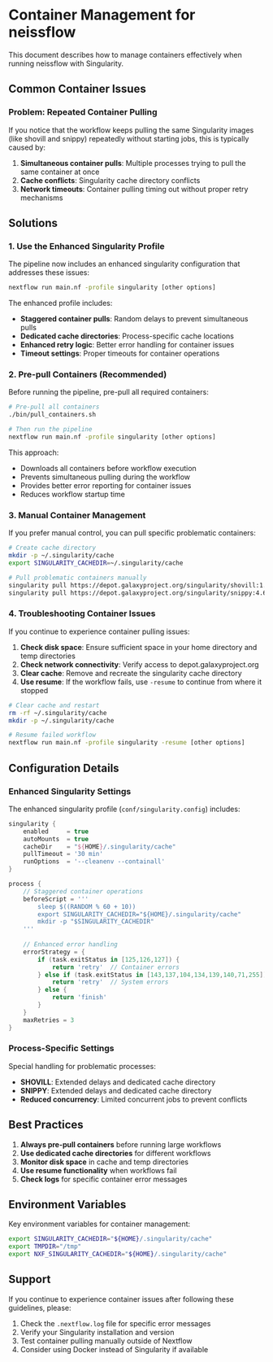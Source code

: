 # Container Management for neissflow

This document describes how to manage containers effectively when running neissflow with Singularity.

## Common Container Issues

### Problem: Repeated Container Pulling
If you notice that the workflow keeps pulling the same Singularity images (like shovill and snippy) repeatedly without starting jobs, this is typically caused by:

1. **Simultaneous container pulls**: Multiple processes trying to pull the same container at once
2. **Cache conflicts**: Singularity cache directory conflicts
3. **Network timeouts**: Container pulling timing out without proper retry mechanisms

## Solutions

### 1. Use the Enhanced Singularity Profile

The pipeline now includes an enhanced singularity configuration that addresses these issues:

```bash
nextflow run main.nf -profile singularity [other options]
```

The enhanced profile includes:
- **Staggered container pulls**: Random delays to prevent simultaneous pulls
- **Dedicated cache directories**: Process-specific cache locations
- **Enhanced retry logic**: Better error handling for container issues
- **Timeout settings**: Proper timeouts for container operations

### 2. Pre-pull Containers (Recommended)

Before running the pipeline, pre-pull all required containers:

```bash
# Pre-pull all containers
./bin/pull_containers.sh

# Then run the pipeline
nextflow run main.nf -profile singularity [other options]
```

This approach:
- Downloads all containers before workflow execution
- Prevents simultaneous pulling during the workflow
- Provides better error reporting for container issues
- Reduces workflow startup time

### 3. Manual Container Management

If you prefer manual control, you can pull specific problematic containers:

```bash
# Create cache directory
mkdir -p ~/.singularity/cache
export SINGULARITY_CACHEDIR=~/.singularity/cache

# Pull problematic containers manually
singularity pull https://depot.galaxyproject.org/singularity/shovill:1.1.0--hdfd78af_1
singularity pull https://depot.galaxyproject.org/singularity/snippy:4.6.0--hdfd78af_2
```

### 4. Troubleshooting Container Issues

If you continue to experience container pulling issues:

1. **Check disk space**: Ensure sufficient space in your home directory and temp directories
2. **Check network connectivity**: Verify access to depot.galaxyproject.org
3. **Clear cache**: Remove and recreate the singularity cache directory
4. **Use resume**: If the workflow fails, use `-resume` to continue from where it stopped

```bash
# Clear cache and restart
rm -rf ~/.singularity/cache
mkdir -p ~/.singularity/cache

# Resume failed workflow
nextflow run main.nf -profile singularity -resume [other options]
```

## Configuration Details

### Enhanced Singularity Settings

The enhanced singularity profile (`conf/singularity.config`) includes:

```groovy
singularity {
    enabled     = true
    autoMounts  = true
    cacheDir    = "${HOME}/.singularity/cache"
    pullTimeout = '30 min'
    runOptions  = '--cleanenv --containall'
}

process {
    // Staggered container operations
    beforeScript = '''
        sleep $((RANDOM % 60 + 10))
        export SINGULARITY_CACHEDIR="${HOME}/.singularity/cache"
        mkdir -p "$SINGULARITY_CACHEDIR"
    '''
    
    // Enhanced error handling
    errorStrategy = { 
        if (task.exitStatus in [125,126,127]) {
            return 'retry'  // Container errors
        } else if (task.exitStatus in [143,137,104,134,139,140,71,255]) {
            return 'retry'  // System errors
        } else {
            return 'finish'
        }
    }
    maxRetries = 3
}
```

### Process-Specific Settings

Special handling for problematic processes:

- **SHOVILL**: Extended delays and dedicated cache directory
- **SNIPPY**: Extended delays and dedicated cache directory
- **Reduced concurrency**: Limited concurrent jobs to prevent conflicts

## Best Practices

1. **Always pre-pull containers** before running large workflows
2. **Use dedicated cache directories** for different workflows
3. **Monitor disk space** in cache and temp directories
4. **Use resume functionality** when workflows fail
5. **Check logs** for specific container error messages

## Environment Variables

Key environment variables for container management:

```bash
export SINGULARITY_CACHEDIR="${HOME}/.singularity/cache"
export TMPDIR="/tmp"
export NXF_SINGULARITY_CACHEDIR="${HOME}/.singularity/cache"
```

## Support

If you continue to experience container issues after following these guidelines, please:

1. Check the `.nextflow.log` file for specific error messages
2. Verify your Singularity installation and version
3. Test container pulling manually outside of Nextflow
4. Consider using Docker instead of Singularity if available